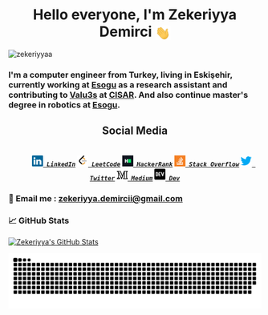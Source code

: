 <h1 align="center">Hello everyone, I'm Zekeriyya Demirci <img src="https://github.com/zekeriyyaa/zekeriyyaa/blob/main/wave.gif" align="center" width="30px">  </h1>
<p align="left"> <img src="https://komarev.com/ghpvc/?username=zekeriyyaa" alt="zekeriyyaa" /> </p>

### I'm a computer engineer from Turkey, living in Eskişehir, currently working at [Esogu](https://www.ogu.edu.tr) as a research assistant and contributing to [Valu3s](https://valu3s.eu) at [CISAR](https://cisar.ogu.edu.tr). And also continue master's degree in robotics at [Esogu](https://www.ogu.edu.tr).
<h2 align="center">Social Media</h2>

<h5 align="center">
  <code>
    <a href="https://www.linkedin.com/in/zekeriyya-demirci-944724160" title="LinkedIn Profile"><img width="22" src="https://github.com/zekeriyyaa/zekeriyyaa/blob/main/images/linkedin.svg"> LinkedIn</a></code>
  <code><a href="https://leetcode.com/user6651DW" title="LeetCode Profile"><img width="22" src="https://github.com/zekeriyyaa/zekeriyyaa/blob/main/images/leet_code.png"> LeetCode</a></code>
  <code><a href="https://www.hackerrank.com/zekeriyyademirc1" title="HackerRank Profile"><img width="22" src="https://github.com/zekeriyyaa/zekeriyyaa/blob/main/images/hackerrank.png"> HackerRank</a></code>
  <code><a href="https://stackoverflow.com/users/12538781/zekeriyya-demirci" title="Stack Overflow Profile"><img width="22" src="https://github.com/zekeriyyaa/zekeriyyaa/blob/main/images/stackoverflow.svg"> Stack Overflow</a></code>
    <code><a href="https://twitter.com/zekeriyyaa_" title="Twitter Profile"><img width="22" src="https://github.com/zekeriyyaa/zekeriyyaa/blob/main/images/twitter.svg"> Twitter</a></code>
      <code><a href="https://medium.com/@zekeriyyademirci" title="Medium Profile"><img width="22" src="https://github.com/zekeriyyaa/zekeriyyaa/blob/main/images/medium.svg"> Medium</a></code>
        <code><a href="https://dev.to/zekeriyyaa_" title="Dev Community Profile"><img width="22" src="https://github.com/zekeriyyaa/zekeriyyaa/blob/main/images/dev.svg"> Dev</a></code>
<br>




### &#x1F4E8; Email me : zekeriyya.demircii@gmail.com

### &#x1f4c8; GitHub Stats
<a href="https://github.com/zekeriyyaa">
  <img align="center" src="https://github-readme-stats.vercel.app/api?username=zekeriyyaa&show_icons=true&line_height=27&count_private=true&title_color=ffffff&text_color=c9cacc&icon_color=2bbc8a&bg_color=1d1f21" alt="Zekeriyya's GitHub Stats" />
</a>

  ![snake svg](https://github.com/zekeriyyaa/zekeriyyaa/blob/output/github-contribution-grid-snake.svg)

